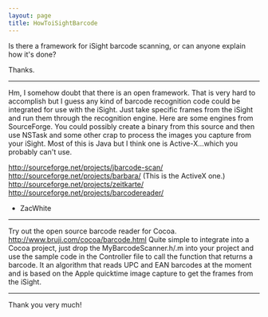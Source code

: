 ```yaml
---
layout: page
title: HowToiSightBarcode
---
```


Is there a framework for iSight barcode scanning, or can anyone explain how it's done?

Thanks.

----

Hm, I somehow doubt that there is an open framework. That is very hard to accomplish but I guess any kind of barcode recognition code could be integrated for use with the iSight. Just take specific frames from the iSight and run them through the recognition engine. Here are some engines from SourceForge. You could possibly create a binary from this source and then use NSTask and some other crap to process the images you capture from your iSight. Most of this is Java but I think one is Active-X...which you probably can't use.

http://sourceforge.net/projects/jbarcode-scan/
http://sourceforge.net/projects/barbara/ (This is the ActiveX one.)
http://sourceforge.net/projects/zeitkarte/
http://sourceforge.net/projects/barcodereader/

- ZacWhite

----

Try out the open source barcode reader for Cocoa. http://www.bruji.com/cocoa/barcode.html  Quite simple to integrate into a Cocoa project, just drop the MyBarcodeScanner.h/.m into your project and use the sample code in the Controller file to call the function that returns a barcode.  It an algorithm that reads UPC and EAN barcodes at the moment and is based on the Apple quicktime image capture to get the frames from the iSight.

----

Thank you very much!

